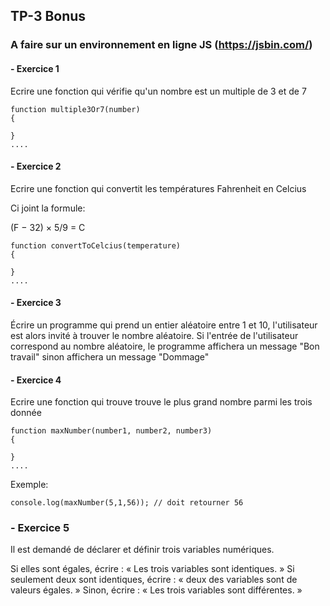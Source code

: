 ## TP-3 Bonus

### A faire sur un environnement en ligne JS (https://jsbin.com/)

 #### -    Exercice 1

Ecrire une fonction qui vérifie qu'un nombre est un multiple de 3 et de 7

```
function multiple3Or7(number) 
{

}
....
``` 

#### -    Exercice 2

Ecrire une fonction qui convertit les températures Fahrenheit en Celcius

Ci joint la formule:

(F − 32) × 5/9 = C

```
function convertToCelcius(temperature) 
{

}
....
``` 


#### - Exercice 3

Écrire un programme qui prend un entier aléatoire entre 1 et 10, l'utilisateur est alors invité à trouver le nombre aléatoire. 
Si l'entrée de l'utilisateur correspond au nombre aléatoire, le programme affichera un message "Bon travail" sinon affichera un message "Dommage"

#### - Exercice 4

Ecrire une fonction qui trouve trouve le plus grand nombre parmi les trois donnée

```
function maxNumber(number1, number2, number3) 
{

}
....
``` 

Exemple:

```
console.log(maxNumber(5,1,56)); // doit retourner 56 
```

### - Exercice 5

Il est demandé de déclarer et définir trois variables numériques.

Si elles sont égales, écrire : « Les trois variables sont identiques. »
Si seulement deux sont identiques, écrire : « deux des variables sont de valeurs égales. »
Sinon, écrire : « Les trois variables sont différentes. »
